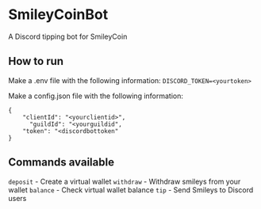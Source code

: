 # SmileyCoinBot
A Discord tipping bot for SmileyCoin

## How to run

Make a .env file with the following information:
```DISCORD_TOKEN=<yourtoken>```

Make a config.json file with the following information:
```
{
    "clientId": "<yourclientid>",
	  "guildId": "<yourguildid",
    "token": "<discordbottoken"
}
```

## Commands available

`deposit` - Create a virtual wallet
`withdraw` - Withdraw smileys from your wallet
`balance` - Check virtual wallet balance
`tip` - Send Smileys to Discord users
